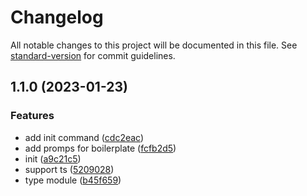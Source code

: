 # Changelog

All notable changes to this project will be documented in this file. See [standard-version](https://github.com/conventional-changelog/standard-version) for commit guidelines.

## 1.1.0 (2023-01-23)


### Features

* add init command ([cdc2eac](https://github.com/189/helo-cli/commit/cdc2eac37b4bc515f9eba0b47678dd9cb817c520))
* add promps for boilerplate ([fcfb2d5](https://github.com/189/helo-cli/commit/fcfb2d54a23f25400d7980bb4d3d8bc90240e992))
* init ([a9c21c5](https://github.com/189/helo-cli/commit/a9c21c596866ddcb6026d9cb67f7b9ea66964ec4))
* support ts ([5209028](https://github.com/189/helo-cli/commit/5209028bea32afd57703357c61d8b2eba5f0affd))
* type module ([b45f659](https://github.com/189/helo-cli/commit/b45f6597cca5d9e00b7323901047e87b6ec3cb30))
